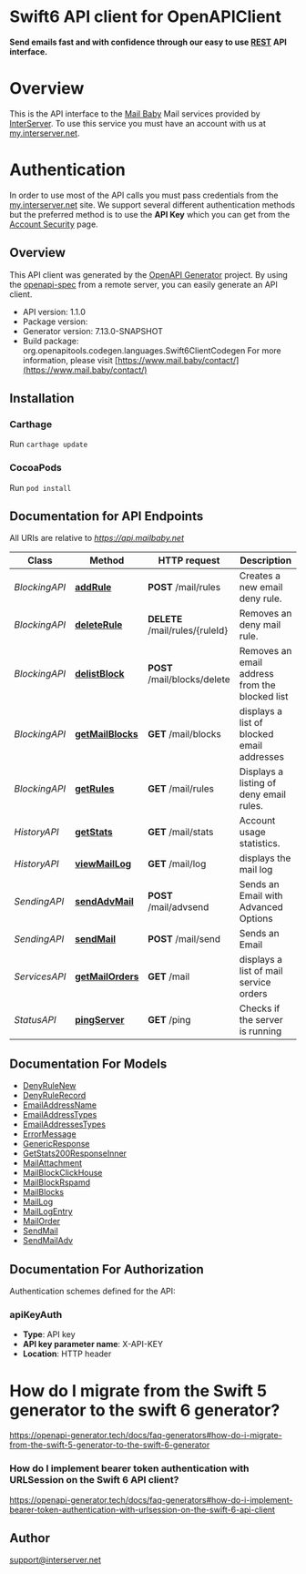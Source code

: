 # Swift6 API client for OpenAPIClient

**Send emails fast and with confidence through our easy to use [REST](https://en.wikipedia.org/wiki/Representational_state_transfer) API interface.**
# Overview
This is the API interface to the [Mail Baby](https//mail.baby/) Mail services provided by [InterServer](https://www.interserver.net). To use this service you must have an account with us at [my.interserver.net](https://my.interserver.net).
# Authentication
In order to use most of the API calls you must pass credentials from the [my.interserver.net](https://my.interserver.net/) site.
We support several different authentication methods but the preferred method is to use the **API Key** which you can get from the [Account Security](https://my.interserver.net/account_security) page.


## Overview
This API client was generated by the [OpenAPI Generator](https://openapi-generator.tech) project.  By using the [openapi-spec](https://github.com/OAI/OpenAPI-Specification) from a remote server, you can easily generate an API client.

- API version: 1.1.0
- Package version: 
- Generator version: 7.13.0-SNAPSHOT
- Build package: org.openapitools.codegen.languages.Swift6ClientCodegen
For more information, please visit [https://www.mail.baby/contact/](https://www.mail.baby/contact/)

## Installation

### Carthage

Run `carthage update`

### CocoaPods

Run `pod install`

## Documentation for API Endpoints

All URIs are relative to *https://api.mailbaby.net*

Class | Method | HTTP request | Description
------------ | ------------- | ------------- | -------------
*BlockingAPI* | [**addRule**](docs/BlockingAPI.md#addrule) | **POST** /mail/rules | Creates a new email deny rule.
*BlockingAPI* | [**deleteRule**](docs/BlockingAPI.md#deleterule) | **DELETE** /mail/rules/{ruleId} | Removes an deny mail rule.
*BlockingAPI* | [**delistBlock**](docs/BlockingAPI.md#delistblock) | **POST** /mail/blocks/delete | Removes an email address from the blocked list
*BlockingAPI* | [**getMailBlocks**](docs/BlockingAPI.md#getmailblocks) | **GET** /mail/blocks | displays a list of blocked email addresses
*BlockingAPI* | [**getRules**](docs/BlockingAPI.md#getrules) | **GET** /mail/rules | Displays a listing of deny email rules.
*HistoryAPI* | [**getStats**](docs/HistoryAPI.md#getstats) | **GET** /mail/stats | Account usage statistics.
*HistoryAPI* | [**viewMailLog**](docs/HistoryAPI.md#viewmaillog) | **GET** /mail/log | displays the mail log
*SendingAPI* | [**sendAdvMail**](docs/SendingAPI.md#sendadvmail) | **POST** /mail/advsend | Sends an Email with Advanced Options
*SendingAPI* | [**sendMail**](docs/SendingAPI.md#sendmail) | **POST** /mail/send | Sends an Email
*ServicesAPI* | [**getMailOrders**](docs/ServicesAPI.md#getmailorders) | **GET** /mail | displays a list of mail service orders
*StatusAPI* | [**pingServer**](docs/StatusAPI.md#pingserver) | **GET** /ping | Checks if the server is running


## Documentation For Models

 - [DenyRuleNew](docs/DenyRuleNew.md)
 - [DenyRuleRecord](docs/DenyRuleRecord.md)
 - [EmailAddressName](docs/EmailAddressName.md)
 - [EmailAddressTypes](docs/EmailAddressTypes.md)
 - [EmailAddressesTypes](docs/EmailAddressesTypes.md)
 - [ErrorMessage](docs/ErrorMessage.md)
 - [GenericResponse](docs/GenericResponse.md)
 - [GetStats200ResponseInner](docs/GetStats200ResponseInner.md)
 - [MailAttachment](docs/MailAttachment.md)
 - [MailBlockClickHouse](docs/MailBlockClickHouse.md)
 - [MailBlockRspamd](docs/MailBlockRspamd.md)
 - [MailBlocks](docs/MailBlocks.md)
 - [MailLog](docs/MailLog.md)
 - [MailLogEntry](docs/MailLogEntry.md)
 - [MailOrder](docs/MailOrder.md)
 - [SendMail](docs/SendMail.md)
 - [SendMailAdv](docs/SendMailAdv.md)


<a id="documentation-for-authorization"></a>
## Documentation For Authorization


Authentication schemes defined for the API:
<a id="apiKeyAuth"></a>
### apiKeyAuth

- **Type**: API key
- **API key parameter name**: X-API-KEY
- **Location**: HTTP header


# How do I migrate from the Swift 5 generator to the swift 6 generator?

https://openapi-generator.tech/docs/faq-generators#how-do-i-migrate-from-the-swift-5-generator-to-the-swift-6-generator

### How do I implement bearer token authentication with URLSession on the Swift 6 API client?

https://openapi-generator.tech/docs/faq-generators#how-do-i-implement-bearer-token-authentication-with-urlsession-on-the-swift-6-api-client

## Author

support@interserver.net

